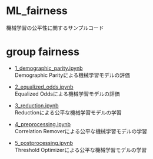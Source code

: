 # ML_fairness
機械学習の公平性に関するサンプルコード  

# group fairness
- [1_demographic_parity.ipynb](https://github.com/toshi-4886/ML_fairness/blob/main/group_fairness/1_demographic_parity.ipynb)  
Demographic Parityによる機械学習モデルの評価  

- [2_equalized_odds.ipynb](https://github.com/toshi-4886/ML_fairness/blob/main/group_fairness/2_equalized_odds.ipynb)  
Equalized Oddsによる機械学習モデルの評価  

- [3_reduction.ipynb](https://github.com/toshi-4886/ML_fairness/blob/main/group_fairness/3_reduction.ipynb)  
Reductionによる公平な機械学習モデルの学習  

- [4_preprocessing.ipynb](https://github.com/toshi-4886/ML_fairness/blob/main/group_fairness/4_preprocessing.ipynb)  
Correlation Removerによる公平な機械学習モデルの学習  

- [5_postprocessing.ipynb](https://github.com/toshi-4886/ML_fairness/blob/main/group_fairness/5_postprocessing.ipynb)  
Threshold Optimizerによる公平な機械学習モデルの学習




